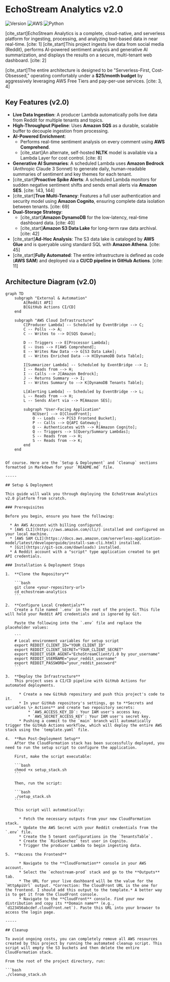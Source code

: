 # EchoStream Analytics v2.0

![Version](https://img.shields.io/badge/version-2.0-blue)
![AWS](https://img.shields.io/badge/AWS-Serverless-orange)
![Python](https://img.shields.io/badge/Python-3.11-blueviolet)

[cite_start]EchoStream Analytics is a complete, cloud-native, and serverless platform for ingesting, processing, and analyzing text-based data in near real-time. [cite: 1] [cite_start]This project ingests live data from social media (Reddit), performs AI-powered sentiment analysis and generative AI summarization, and displays the results on a secure, multi-tenant web dashboard. [cite: 2]

[cite_start]The entire architecture is designed to be "Serverless-First, Cost-Obsessed," operating comfortably under a **$25/month budget** by aggressively leveraging AWS Free Tiers and pay-per-use services. [cite: 3, 4]

## Key Features (v2.0)

* **Live Data Ingestion**: A producer Lambda automatically polls live data from Reddit for multiple tenants and topics.
* **High-Throughput Pipeline**: Uses **Amazon SQS** as a durable, scalable buffer to decouple ingestion from processing.
* **AI-Powered Enrichment**:
    * Performs real-time sentiment analysis on every comment using **AWS Comprehend**.
    * [cite_start]An alternate, self-hosted **NLTK** model is available via a Lambda Layer for cost control. [cite: 8]
* **Generative AI Summaries**: A scheduled Lambda uses **Amazon Bedrock** (Anthropic Claude 3 Sonnet) to generate daily, human-readable summaries of sentiment and key themes for each tenant.
* [cite_start]**Proactive Spike Alerts**: A scheduled Lambda monitors for sudden negative sentiment shifts and sends email alerts via **Amazon SES**. [cite: 143, 144]
* [cite_start]**True Multi-Tenancy**: Features a full user authentication and security model using **Amazon Cognito**, ensuring complete data isolation between tenants. [cite: 69]
* **Dual-Storage Strategy**:
    * [cite_start]**Amazon DynamoDB** for the low-latency, real-time dashboard data. [cite: 40]
    * [cite_start]**Amazon S3 Data Lake** for long-term raw data archival. [cite: 42]
* [cite_start]**Ad-Hoc Analysis**: The S3 data lake is cataloged by **AWS Glue** and is queryable using standard SQL with **Amazon Athena**. [cite: 45]
* [cite_start]**Fully Automated**: The entire infrastructure is defined as code (**AWS SAM**) and deployed via a **CI/CD pipeline in GitHub Actions**. [cite: 11]

## Architecture Diagram (v2.0)

```mermaid
graph TD
    subgraph "External & Automation"
        A[Reddit API]
        B[GitHub Actions CI/CD]
    end

    subgraph "AWS Cloud Infrastructure"
        C[Producer Lambda] -- Scheduled by EventBridge --> C;
        C -- Polls --> A;
        C -- Writes to --> D[SQS Queue];
        
        D -- Triggers --> E[Processor Lambda];
        E -- Uses --> F[AWS Comprehend];
        E -- Writes Raw Data --> G[S3 Data Lake];
        E -- Writes Enriched Data --> H[DynamoDB Data Table];
        
        I[Summarizer Lambda] -- Scheduled by EventBridge --> I;
        I -- Reads from --> H;
        I -- Calls --> J[Amazon Bedrock];
        J -- Returns Summary --> I;
        I -- Writes Summary to --> K[DynamoDB Tenants Table];
        
        L[Alerting Lambda] -- Scheduled by EventBridge --> L;
        L -- Reads from --> H;
        L -- Sends Alert via --> M[Amazon SES];
        
        subgraph "User-Facing Application"
            N[User] --> O[CloudFront];
            O -- Loads --> P[S3 Frontend Bucket];
            P -- Calls --> Q{API Gateway};
            Q -- Authenticates with --> R[Amazon Cognito];
            Q -- Triggers --> S[Query/Summary Lambdas];
            S -- Reads from --> H;
            S -- Reads from --> K;
        end
    end


Of course. Here are the `Setup & Deployment` and `Cleanup` sections formatted in Markdown for your `README.md` file.

-----

## Setup & Deployment

This guide will walk you through deploying the EchoStream Analytics v2.0 platform from scratch.

### Prerequisites

Before you begin, ensure you have the following:

  * An AWS Account with billing configured.
  * [AWS CLI](https://aws.amazon.com/cli/) installed and configured on your local machine.
  * [AWS SAM CLI](https://docs.aws.amazon.com/serverless-application-model/latest/developerguide/install-sam-cli.html) installed.
  * [Git](https://git-scm.com/downloads) installed.
  * A Reddit account with a "script" type application created to get API credentials.

### Installation & Deployment Steps

1.  **Clone the Repository**

    ```bash
    git clone <your-repository-url>
    cd echostream-analytics
    ```

2.  **Configure Local Credentials**
    Create a file named `.env` in the root of the project. This file will hold your Reddit API credentials and is ignored by Git.

    Paste the following into the `.env` file and replace the placeholder values:

    ```
    # Local environment variables for setup script
    export REDDIT_CLIENT_ID="YOUR_CLIENT_ID"
    export REDDIT_CLIENT_SECRET="YOUR_CLIENT_SECRET"
    export REDDIT_USER_AGENT="EchoStreamClient/1.0 by your_username"
    export REDDIT_USERNAME="your_reddit_username"
    export REDDIT_PASSWORD="your_reddit_password"
    ```

3.  **Deploy the Infrastructure**
    This project uses a CI/CD pipeline with GitHub Actions for automated deployments.

      * Create a new GitHub repository and push this project's code to it.
      * In your GitHub repository's settings, go to **Secrets and variables \> Actions** and create two repository secrets:
          * `AWS_ACCESS_KEY_ID`: Your IAM user's access key.
          * `AWS_SECRET_ACCESS_KEY`: Your IAM user's secret key.
      * Pushing a commit to the `main` branch will automatically trigger the GitHub Actions workflow, which will deploy the entire AWS stack using the `template.yaml` file.

4.  **Run Post-Deployment Setup**
    After the CloudFormation stack has been successfully deployed, you need to run the setup script to configure the application.

    First, make the script executable:

    ```bash
    chmod +x setup_stack.sh
    ```

    Then, run the script:

    ```bash
    ./setup_stack.sh
    ```

    This script will automatically:

      * Fetch the necessary outputs from your new CloudFormation stack.
      * Update the AWS Secret with your Reddit credentials from the `.env` file.
      * Create the 5 tenant configurations in the `TenantsTable`.
      * Create the `RickSanchez` test user in Cognito.
      * Trigger the producer Lambda to begin ingesting data.

5.  **Access the Frontend**

      * Navigate to the **CloudFormation** console in your AWS account.
      * Select the `echostream-prod` stack and go to the **Outputs** tab.
      * The URL for your live dashboard will be the value for the `HttpApiUrl` output. *Correction: The CloudFront URL is the one for the frontend. I should add this output to the template.* A better way is to get it from the CloudFront console.
      * Navigate to the **CloudFront** console. Find your new distribution and copy its **Domain name** (e.g., `d123456abcdef.cloudfront.net`). Paste this URL into your browser to access the login page.

-----

## Cleanup

To avoid ongoing costs, you can completely remove all AWS resources created by this project by running the automated cleanup script. This script will empty the S3 buckets and then delete the entire CloudFormation stack.

From the root of the project directory, run:

```bash
./cleanup_stack.sh
```